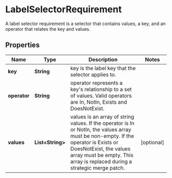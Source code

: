 

# LabelSelectorRequirement

A label selector requirement is a selector that contains values, a key, and an operator that relates the key and values.

## Properties

Name | Type | Description | Notes
------------ | ------------- | ------------- | -------------
**key** | **String** | key is the label key that the selector applies to. | 
**operator** | **String** | operator represents a key&#39;s relationship to a set of values. Valid operators are In, NotIn, Exists and DoesNotExist. | 
**values** | **List&lt;String&gt;** | values is an array of string values. If the operator is In or NotIn, the values array must be non-empty. If the operator is Exists or DoesNotExist, the values array must be empty. This array is replaced during a strategic merge patch. |  [optional]



